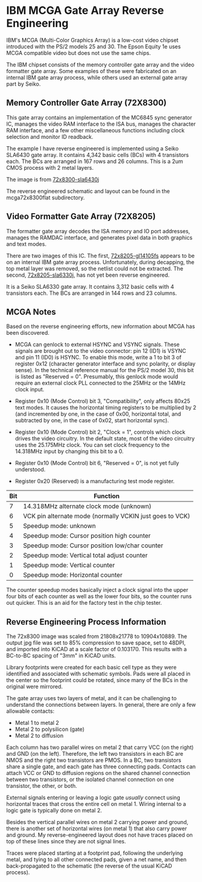 # IBM MCGA Gate Array Reverse Engineering

IBM's MCGA (Multi-Color Graphics Array) is a low-cost video chipset introduced
with the PS/2 models 25 and 30. The Epson Equity 1e uses MCGA compatible video
but does not use the same chips.

The IBM chipset consists of the memory controller gate array and the video
formatter gate array. Some examples of these were fabricated on an internal
IBM gate array process, while others used an external gate array part by
Seiko.

## Memory Controller Gate Array (72X8300)

This gate array contains an implementation of the MC6845 sync generator IC,
manages the video RAM interface to the ISA bus, manages the character RAM
interface, and a few other miscellaneous functions including clock selection
and monitor ID readback.

The example I have reverse engineered is implemented using a Seiko SLA6430
gate array. It contains 4,342 basic cells (BCs) with 4 transistors each.
The BCs are arranged in 167 rows and 26 columns. This is a 2um CMOS process
with 2 metal layers.

The image is from [72x8300-sla6430j](https://siliconpr0n.org/map/ibm/72x8300-sla6430j/)

The reverse engineered schematic and layout can be found in the mcga72x8300flat
subdirectory.

## Video Formatter Gate Array (72X8205)

The formatter gate array decodes the ISA memory and IO port addresses,
manages the RAMDAC interface, and generates pixel data in both graphics
and text modes.

There are two images of this IC. The first,
[72x8205-gl14105fs](https://siliconpr0n.org/map/ibm/72x8205-g14l05fs/)
appears to be on an internal IBM gate array process. Unfortunately, during
decapping, the top metal layer was removed, so the netlist could not be
extracted. The second,
[72x8205-sla6330j](https://siliconpr0n.org/map/ibm/72x8205-sla6330j/), has
not yet been reverse engineered.

It is a Seiko SLA6330 gate array. It contains 3,312 basic cells with 4
transistors each. The BCs are arranged in 144 rows and 23 columns.

## MCGA Notes

Based on the reverse engineering efforts, new information about MCGA has been
discovered.

* MCGA can genlock to external HSYNC and VSYNC signals. These signals are
brought out to the video connector: pin 12 (ID1) is VSYNC and pin 11 (ID0)
is HSYNC. To enable this mode, write a 1 to bit 3 of register 0x12 (character
generator interface and sync polarity, or display sense). In the technical reference manual for the PS/2 model 30, this bit is listed as "Reserved = 0".
Presumably, this genlock mode would require an external clock PLL connected
to the 25MHz or the 14MHz clock input.

* Register 0x10 (Mode Control) bit 3, "Compatibility", only affects 80x25 text
modes. It causes the horizontal timing registers to be multiplied by 2
(and incremented by one, in the case of 0x00, horizontal total, and subtracted by one, in the case of 0x02, start horizontal sync).

* Register 0x10 (Mode Control) bit 2, "Clock = 1", controls which clock drives
the video circuitry. In the default state, most of the video circuitry uses the
25.175MHz clock. You can set clock frequency to the 14.318MHz input by changing
this bit to a 0.

* Register 0x10 (Mode Control) bit 6, "Reserved = 0", is not yet fully
understood.

* Register 0x20 (Reserved) is a manufacturing test mode register.

| Bit | Function |
|-----|----------|
| 7   | 14.318MHz alternate clock mode (unknown)
| 6   | VCK pin alternate mode (normally VCKIN just goes to VCK)
| 5   | Speedup mode: unknown
| 4   | Speedup mode: Cursor position high counter
| 3   | Speedup mode: Cursor position low/char counter
| 2   | Speedup mode: Vertical total adjust counter
| 1   | Speedup mode: Vertical counter
| 0   | Speedup mode: Horizontal counter

The counter speedup modes basically inject a clock signal into the upper
four bits of each counter as well as the lower four bits, so the counter
runs out quicker. This is an aid for the factory test in the chip tester.

## Reverse Engineering Process Information

The 72x8300 image was scaled from 21808x21778 to 10904x10889. The output
jpg file was set to 85% compression to save space, set to 48DPI, and
imported into KiCAD at a scale factor of 0.103170. This results with a
BC-to-BC spacing of "3mm" in KiCAD units.

Library footprints were created for each basic cell type as they were
identified and associated with schematic symbols. Pads were all placed
in the center so the footprint could be rotated, since many of the BCs in
the original were mirrored.

The gate array uses two layers of metal, and it can be challenging to understand
the connections between layers. In general, there are only a few allowable
contacts:

* Metal 1 to metal 2
* Metal 2 to polysilicon (gate)
* Metal 2 to diffusion

Each column has two parallel wires on metal 2 that carry VCC (on the right)
and GND (on the left). Therefore, the left two transistors in each BC are
NMOS and the right two transistors are PMOS. In a BC, two transistors share
a single gate, and each gate has three connecting pads. Contacts can attach
VCC or GND to diffusion regions on the shared channel connection between
two transistors, or the isolated channel connection on one transistor, the
other, or both.

External signals entering or leaving a logic gate *usually* connect using
horizontal traces that cross the entire cell on metal 1. Wiring internal
to a logic gate is typically done on metal 2.

Besides the vertical parallel wires on metal 2 carrying power and ground,
 there is another set of horizontal wires (on metal 1) that also carry power
and ground. My reverse-engineered layout does not have traces placed on top
of these lines since they are not signal lines.

Traces were placed starting at a footprint pad, following the underlying
metal, and tying to all other connected pads, given a net name, and then
back-propagated to the schematic (the reverse of the usual KiCAD process).



